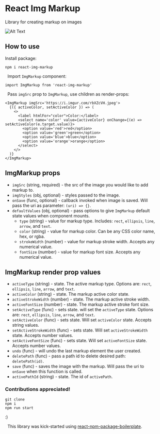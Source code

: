 # React Img Markup

Library for creating markup on images

![Alt Text](./img-markup.gif)

## How to use

Install package:

```
npm i react-img-markup
```

&nbsp;
Import `ImgMarkup` component:

```
import ImgMarkup from 'react-img-markup'
```

&nbsp;
Pass `imgSrc` prop to `ImgMarkup`, use children as render-props:

```
<ImgMarkup imgSrc='https://i.imgur.com/rbXZcVH.jpeg'>
  {({ activeColor, setActiveColor }) => (
    <>
      <label htmlFor="color">Color:</label>
      <select name='color' value={activeColor} onChange={(e) => setActiveColor(e.target.value)}>
        <option value='red'>red</option>
        <option value='green'>green</option>
        <option value='blue'>blue</option>
        <option value='orange'>orange</option>
      </select>
    </>
  )}
</ImgMarkup>
```

## ImgMarkup props

- `imgSrc` (string, required) - the src of the image you would like to add markup to.
- `imgStyles` (obj, optional) - styles passed to the image.
- `onSave` (func, optional) - callback invoked when image is saved. Will pass the uri as parameter: `(uri) => {}`.
- `defaultValues` (obj, optional) - pass options to give `ImgMarkup` default state values when component mounts.
  - `type` (string) - value for markup type. Includes: `rect`, `ellipsis`, `line`, `arrow`, and `text`.
  - `color` (string) - value for markup color. Can be any CSS color name, hex, or rgba.
  - `strokeWidth` (number) - value for markup stroke width. Accepts any numerical value.
  - `fontSize` (number) - value for markup font size. Accepts any numerical value.

## ImgMarkup render prop values

- `activeType` (string) - state. The active markup type. Options are: `rect`, `ellipsis`, `line`, `arrow`, and `text`.
- `activeColor` (string) - state. The markup active color state.
- `activeStrokeWidth` (number) - state. The markup active stroke width.
- `activeFontSize` (number) - state. The markup active stroke font size.
- `setActiveType` (func) - sets state. will set the `activeType` state. Options are: `rect`, `ellipsis`, `line`, `arrow`, and `text`.
- `setActiveColor` (func) - sets state. Will set `activeColor` state. Accepts string values.
- `setActiveStrokeWidth` (func) - sets state. Will set `activeStrokeWidth` state. Accepts number values.
- `setActiveFontSize` (func) - sets state. Will set `activeFontSize` state. Accepts number values.
- `undo` (func) - will undo the last markup element the user created.
- `deletePath` (func) - pass a path id to delete desired path: `deletePath(id)`.
- `save` (func) - saves the image with the markup. Will pass the uri to `onSave` when this function is called.
- `activePathId` (string) - state. The id of `activePath`.

### Contributions appreciated!

```
git clone
npm i
npm run start
```

:)

&nbsp;
This library was kick-started using [react-npm-package-boilerplate](https://github.com/flexdinesh/react-npm-package-boilerplate).
